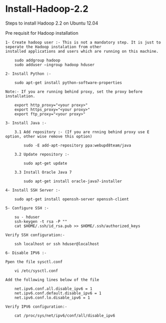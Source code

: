 Install-Hadoop-2.2
==================

Steps to install Hadoop 2.2 on Ubuntu 12.04

Pre requisit for Hadoop installation

	1- Create hadoop user :- This is not a mandatory step. It is just to seperate the Hadoop instalation from other
	installed applications and users which are running on this machine.

    	sudo addgroup hadoop
    	sudo adduser —ingroup hadoop hduser

	2- Install Python :- 
	
		sudo apt-get install python-software-properties
	
	Note:- If you are running behind proxy, set the proxy before installation.
	
		export http_proxy="<your proxy>"
		export https_proxy="<your proxy>"
		export ftp_proxy="<your proxy>"
	
	3- Install Java :- 
	
		3.1 Add repository :- (If you are rnning behind proxy use E option, other wise remove this option)
		
			sudo -E add-apt-repository ppa:webupd8team/java
		
		3.2 Update repository :- 
	
			sudo apt-get update
			
		3.3 Install Oracle Java 7
		
			sudo apt-get install oracle-java7-installer
			
	4- Install SSH Server :-
	
		sudo apt-get install openssh-server openssh-client
		
	5- Configure SSH :- 
	
		su - hduser
		ssh-keygen -t rsa -P ""
		cat $HOME/.ssh/id_rsa.pub >> $HOME/.ssh/authorized_keys
	
	Verify SSH configuration:-  
		
		ssh localhost or ssh hduser@localhost
	
	6- Disable IPV6 :- 
	
	Ppen the file sysctl.conf
	
		vi /etc/sysctl.conf
	
	Add the following lines below of the file
	
		net.ipv6.conf.all.disable_ipv6 = 1
		net.ipv6.conf.default.disable_ipv6 = 1
		net.ipv6.conf.lo.disable_ipv6 = 1
		
	Verify IPV6 configuration:-  
	
		cat /proc/sys/net/ipv6/conf/all/disable_ipv6
	
	
	
	
	
	
	
	
	
	
	
	
	
